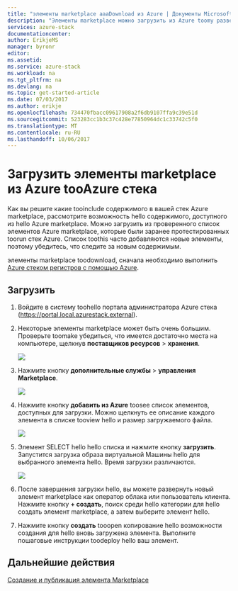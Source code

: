 ```yaml
---
title: "элементы marketplace aaaDownload из Azure | Документы Microsoft"
description: "Элементы marketplace можно загрузить из Azure toomy развертывания Azure стека."
services: azure-stack
documentationcenter: 
author: ErikjeMS
manager: byronr
editor: 
ms.assetid: 
ms.service: azure-stack
ms.workload: na
ms.tgt_pltfrm: na
ms.devlang: na
ms.topic: get-started-article
ms.date: 07/03/2017
ms.author: erikje
ms.openlocfilehash: 734470fbacc09617908a2f6db9107ffa9c39e51d
ms.sourcegitcommit: 523283cc1b3c37c428e77850964dc1c33742c5f0
ms.translationtype: MT
ms.contentlocale: ru-RU
ms.lasthandoff: 10/06/2017
---
```

# <a name="download-marketplace-items-from-azure-tooazure-stack"></a>Загрузить элементы marketplace из Azure tooAzure стека

Как вы решите какие tooinclude содержимого в вашей стек Azure marketplace, рассмотрите возможность hello содержимого, доступного из hello Azure marketplace. Можно загрузить из проверенного список элементов Azure marketplace, которые были заранее протестированных toorun стек Azure. Список toothis часто добавляются новые элементы, поэтому убедитесь, что следите за новым содержимым.

элементы marketplace toodownload, сначала необходимо выполнить [Azure стеком регистров с помощью Azure](azure-stack-register.md). 

## <a name="download"></a>Загрузить
1. Войдите в систему toohello портала администратора Azure стека (https://portal.local.azurestack.external).
2. Некоторые элементы marketplace может быть очень большим.  Проверьте toomake убедиться, что имеется достаточно места на компьютере, щелкнув **поставщиков ресурсов** > **хранения**.

    ![](media/azure-stack-download-azure-marketplace-item/image01.png)

3. Нажмите кнопку **дополнительные службы** > **управления Marketplace**.

    ![](media/azure-stack-download-azure-marketplace-item/image02.png)

4. Нажмите кнопку **добавить из Azure** toosee список элементов, доступных для загрузки. Можно щелкнуть ее описание каждого элемента в списке tooview hello и размер загружаемого файла.

    ![](media/azure-stack-download-azure-marketplace-item/image03.png)

5. Элемент SELECT hello hello списка и нажмите кнопку **загрузить**. Запустится загрузка образа виртуальной Машины hello для выбранного элемента hello. Время загрузки различаются.

    ![](media/azure-stack-download-azure-marketplace-item/image04.png)

6. После завершения загрузки hello, вы можете развернуть новый элемент marketplace как оператор облака или пользователь клиента. Нажмите кнопку **+ создать**, поиск среди hello категории для hello создать элемент marketplace, а затем выберите элемент hello.
7. Нажмите кнопку **создать** tooopen копирование hello возможности создания для hello вновь загружена элемента. Выполните пошаговые инструкции toodeploy hello ваш элемент.

## <a name="next-steps"></a>Дальнейшие действия

[Создание и публикация элемента Marketplace](azure-stack-create-and-publish-marketplace-item.md)
